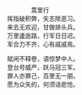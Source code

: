 &emsp;&emsp;&emsp;&emsp;蒿里行  
挥指破积弊，矢志除恶习。  
来去无欢迎，甘做排头兵。  
万里逶迤路，行军日日迟。  
军合力不齐，心有戚戚焉。  
 
赋闲不释卷，语惊梦中人。  
登台号威严，跃马冠三军。  
罪人亦罪己，百里无一朋。  
愿为众矢的，何须话悲怆。  
